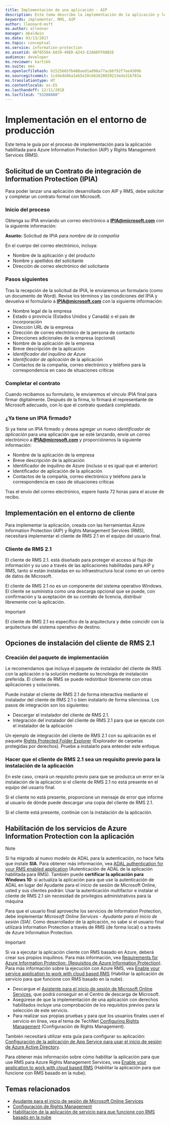 ```yaml
---
title: Implementación de una aplicación - AIP
description: Este tema describe la implementación de la aplicación y le guía a través de dicha implementación
keywords: implementar, RMS, AIP
author: lleonard-msft
ms.author: alleonar
manager: mbaldwin
ms.date: 03/13/2017
ms.topic: conceptual
ms.service: information-protection
ms.assetid: 4B785564-6839-49ED-A243-E2A6DFF88B2E
audience: developer
ms.reviewer: kartikk
ms.suite: ems
ms.openlocfilehash: b1525665fb488aed1ad98a77ac66f92f7ee4509b
ms.sourcegitcommit: 1cd4edd4ba1eb5e10cb61628029213eda316783a
ms.translationtype: HT
ms.contentlocale: es-ES
ms.lasthandoff: 12/11/2018
ms.locfileid: "53266688"
---
```

# <a name="deploy-into-production"></a>Implementación en el entorno de producción

Este tema le guía por el proceso de implementación para la aplicación habilitada para Azure Information Protection (AIP) y Rights Management Services (RMS).

## <a name="request-an-information-protection-integration-agreement-ipia"></a>Solicitud de un Contrato de integración de Information Protection (IPIA)
Para poder lanzar una aplicación desarrollada con AIP y RMS, debe solicitar y completar un contrato formal con Microsoft.

### <a name="begin-the-process"></a>Inicio del proceso
Obtenga su IPIA enviando un correo electrónico a **IPIA@microsoft.com** con la siguiente información:

**Asunto:** Solicitud de IPIA para *nombre de la compañía*

En el cuerpo del correo electrónico, incluya:
- Nombre de la aplicación y del producto
- Nombre y apellidos del solicitante
- Dirección de correo electrónico del solicitante

### <a name="next-steps"></a>Pasos siguientes
Tras la recepción de la solicitud de IPIA, le enviaremos un formulario (como un documento de Word).
Revise los términos y las condiciones del IPIA y devuelva el formulario a **IPIA@microsoft.com** con la siguiente información:
- Nombre legal de la empresa
- Estado o provincia (Estados Unidos y Canadá) o el país de incorporación
- Dirección URL de la empresa
- Dirección de correo electrónico de la persona de contacto
- Direcciones adicionales de la empresa (opcional)
- Nombre de la aplicación de la empresa
- Breve descripción de la aplicación
- *Identificador del inquilino de Azure*
- *Identificador de aplicación* de la aplicación
- Contactos de la compañía, correo electrónico y teléfono para la correspondencia en caso de situaciones críticas

### <a name="completing-the-agreement"></a>Completar el contrato
Cuando recibamos su formulario, le enviaremos el vínculo IPIA final para firmar digitalmente. Después de la firma, lo firmará el representante de Microsoft adecuado, con lo que el contrato quedará completado.

### <a name="already-have-a-signed-ipia"></a>¿Ya tiene un IPIA firmado?
Si ya tiene un IPIA firmado y desea agregar un nuevo *identificador de aplicación* para una aplicación que se esté lanzando, envíe un correo electrónico a **IPIA@microsoft.com** y proporciónenos la siguiente información:
- Nombre de la aplicación de la empresa
- Breve descripción de la aplicación
- Identificador de inquilino de Azure (incluso si es igual que el anterior)
- Identificador de aplicación de la aplicación
- Contactos de la compañía, correo electrónico y teléfono para la correspondencia en caso de situaciones críticas

Tras el envío del correo electrónico, espere hasta 72 horas para el acuse de recibo.

## <a name="deploying-to-the-client-environment"></a>Implementación en el entorno de cliente

Para implementar la aplicación, creada con las herramientas Azure Information Protection (AIP) y Rights Management Services (RMS), necesitará implementar el cliente de RMS 2.1 en el equipo del usuario final.

### <a name="rmsclient21"></a>Cliente de RMS 2.1
El cliente de RMS 2.1. está diseñado para proteger el acceso al flujo de información y su uso a través de las aplicaciones habilitadas para AIP y RMS, tanto si están instaladas en su infraestructura local como en un centro de datos de Microsoft.

El cliente de RMS 2.1 no es un componente del sistema operativo Windows. El cliente se suministra como una descarga opcional que se puede, con confirmación y la aceptación de su contrato de licencia, distribuir libremente con la aplicación.

> [!IMPORTANT]
> El cliente de RMS 2.1 es específico de la arquitectura y debe coincidir con la arquitectura del sistema operativo de destino.


## <a name="rmsclient21-installation-options"></a>Opciones de instalación del cliente de RMS 2.1

### <a name="creating-your-deployment-package"></a>Creación del paquete de implementación

Le recomendamos que incluya el paquete de instalador del cliente de RMS con la aplicación o la solución mediante su tecnología de instalación preferida. El cliente de RMS se puede redistribuir libremente con otras aplicaciones y soluciones.

Puede instalar el cliente de RMS 2.1 de forma interactiva mediante el instalador del cliente de RMS 2.1 o bien instalarlo de forma silenciosa. Los pasos de integración son los siguientes:

-   Descargar el instalador del cliente de RMS 2.1.
-   Integración del instalador del cliente de RMS 2.1 para que se ejecute con el instalador de la aplicación

Un ejemplo de integración del cliente de RMS 2.1 con su aplicación es el paquete [Rights Protected Folder Explorer](https://technet.microsoft.com/library/rights-protected-folder-explorer(v=ws.10).aspx) (Explorador de carpetas protegidas por derechos). Pruebe a instalarlo para entender este enfoque.

### <a name="make-rmsclient21-a-pre-requisite-for-your-application-install"></a>Hacer que el cliente de RMS 2.1 sea un requisito previo para la instalación de la aplicación

En este caso, creará un requisito previo para que se produzca un error en la instalación de la aplicación si el cliente de RMS 2.1 no está presente en el equipo del usuario final.

Si el cliente no está presente, proporcione un mensaje de error que informe al usuario de dónde puede descargar una copia del cliente de RMS 2.1.

Si el cliente está presente, continúe con la instalación de la aplicación.

## <a name="enabling-azure-information-protection-services-with-your-application"></a>Habilitación de los servicios de Azure Information Protection con la aplicación

> [!NOTE]
> Si ha migrado al nuevo modelo de ADAL para la autenticación, no hace falta que instale **SIA**. Para obtener más información, vea [ADAL authentication for your RMS enabled application](adal-auth.md) (Autenticación de ADAL de la aplicación habilitada para RMS).
> También puede **certificar la aplicación para Windows 10**: si actualiza la aplicación para que use la autenticación de ADAL en lugar del Ayudante para el inicio de sesión de Microsoft Online, usted y sus clientes podrán: Usar la autenticación multifactor e instalar el cliente de RMS 2.1 sin necesidad de privilegios administrativos para la máquina

Para que el usuario final aproveche los servicios de Information Protection, debe implementar *Microsoft Online Services - Ayudante para el inicio de sesión (SIA)*. Como desarrollador de la aplicación, no sabe si el usuario final utilizará Information Protection a través de RMS (de forma local) o a través de Azure Information Protection.


> [!IMPORTANT]
> Si va a ejecutar la aplicación cliente con RMS basado en Azure, deberá crear sus propios inquilinos. Para más información, vea [Requirements for Azure Information Protection: (Requisitos de Azure Information Protection)](../requirements.md).
> Para más información sobre la ejecución con Azure RMS, vea [Enable your service application to work with cloud based RMS](how-to-use-file-api-with-aadrm-cloud.md) (Habilitar la aplicación de servicio para que funcione con RMS basado en la nube).

-   Descargue el [Asistente para el inicio de sesión de Microsoft Online Services](https://www.microsoft.com/download/details.aspx?id=28177), que podrá conseguir en el Centro de descarga de Microsoft.
-   Asegúrese de que la implementación de una aplicación con derechos habilitados incluye una comprobación de los requisitos previos para la selección de este servicio.
-   Para realizar sus propias pruebas y para que los usuarios finales usen el servicio en línea, vea el tema de TechNet [Configuring Rights Management](https://TechNet.Microsoft.Com/library/jj585002.aspx) (Configuración de Rights Management).

También necesitará utilizar esta guía para configurar su aplicación: [Configuración de la aplicación de App Service para usar el inicio de sesión de Azure Active Directory](https://docs.microsoft.com/azure/app-service-mobile/app-service-mobile-how-to-configure-active-directory-authentication).

Para obtener más información sobre cómo habilitar la aplicación para que use RMS para Azure Rights Management Services, vea [Enable your application to work with cloud based RMS](how-to-use-file-api-with-aadrm-cloud.md) (Habilitar la aplicación para que funcione con RMS basado en la nube).

## <a name="related-topics"></a>Temas relacionados

* [Ayudante para el inicio de sesión de Microsoft Online Services](https://www.microsoft.com/download/details.aspx?id=28177)
* [Configuración de Rights Management](https://TechNet.Microsoft.Com/library/jj585002.aspx)
* [Habilitación de la aplicación de servicio para que funcione con RMS basado en la nube](how-to-use-file-api-with-aadrm-cloud.md)

